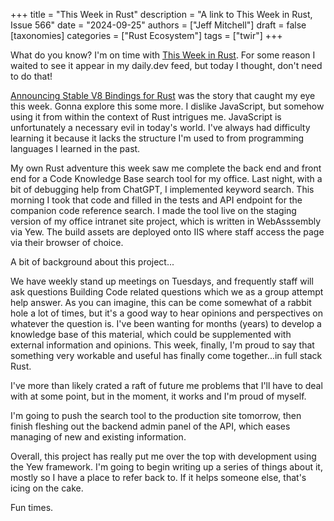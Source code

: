 +++
title = "This Week in Rust"
description = "A link to This Week in Rust, Issue 566"
date = "2024-09-25"
authors = ["Jeff Mitchell"]
draft = false
[taxonomies]
categories = ["Rust Ecosystem"]
tags = ["twir"]
+++

What do you know? I'm on time with [This Week in Rust](https://this-week-in-rust.org/blog/2024/09/25/this-week-in-rust-566/). For some reason I waited to see it appear in my daily.dev feed, but today I thought, don't need to do that!

[Announcing Stable V8 Bindings for Rust](https://deno.com/blog/rusty-v8-stabilized) was the story that caught my eye this week. Gonna explore this some more. I dislike JavaScript, but somehow using it from within the context of Rust intrigues me. JavaScript is unfortunately a necessary evil in today's world. I've always had difficulty learning it because it lacks the structure I'm used to from programming languages I learned in the past.

My own Rust adventure this week saw me complete the back end and front end for a Code Knowledge Base search tool for my office. Last night, with a bit of debugging help from ChatGPT, I implemented keyword search. This morning I took that code and filled in the tests and API endpoint for the companion code reference search. I made the tool live on the staging version of my office intranet site project, which is written in WebAsssembly via Yew. The build assets are deployed onto IIS where staff access the page via their browser of choice.

A bit of background about this project...

We have weekly stand up meetings on Tuesdays, and frequently staff will ask questions Building Code related questions which we as a group attempt help answer. As you can imagine, this can be come somewhat of a rabbit hole a lot of times, but it's a good way to hear opinions and perspectives on whatever the question is. I've been wanting for months (years) to develop a knowledge base of this material, which could be supplemented with external information and opinions. This week, finally, I'm proud to say that something very workable and useful has finally come together...in full stack Rust.

I've more than likely crated a raft of future me problems that I'll have to deal with at some point, but in the moment, it works and I'm proud of myself.

I'm going to push the search tool to the production site tomorrow, then finish fleshing out the backend admin panel of the API, which eases managing of new and existing information.

Overall, this project has really put me over the top with development using the Yew framework. I'm going to begin writing up a series of things about it, mostly so I have a place to refer back to. If it helps someone else, that's icing on the cake.

Fun times.
